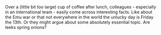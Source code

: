 Over a (little bit too large) cup of coffee after lunch, colleagues - especially in an international team - easily come across interesting facts. Like about the Emu war or that not everywhere in the world the unlucky day is Friday the 13th. Or they might argue about some absolutely essential topic. Are leeks spring onions?